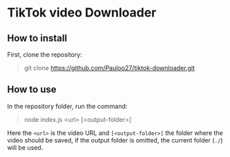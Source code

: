 # TikTok video Downloader

## How to install

First, clone the repository:

> git clone https://github.com/Pauloo27/tiktok-downloader.git

## How to use

In the repository folder, run the command:

> node index.js \<url\> \[\<output-folder\>\] 

Here the `<url>` is the video URL and `[<output-folder>]` the folder where the video should be saved, if the output folder is omitted, the current folder (`./`) will be used.
